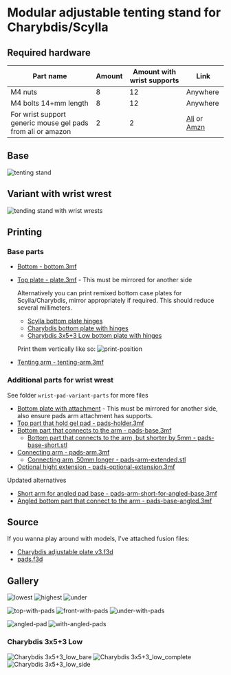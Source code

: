 # Modular adjustable tenting stand for Charybdis/Scylla

## Required hardware

| Part name | Amount | Amount with wrist supports | Link |
|---|---|---|---|
| M4 nuts | 8 | 12 | Anywhere |
| M4 bolts 14+mm length | 8  | 12 | Anywhere |
| For wrist support generic mouse gel pads from ali or amazon | 2 | 2 | [Ali](https://www.aliexpress.com/item/1005003137481242.html) or [Amzn](https://a.co/d/4aokloi) |


## Base

![tenting stand](assets/stand.jpg)

## Variant with wrist wrest

![tending stand with wrist wrests](assets/home-with-pads.jpg)

## Printing

### Base parts

- [Bottom - bottom.3mf](bottom.3mf)
- [Top plate - plate.3mf](plate.3mf) - This must be mirrored for another side
  
  Alternatively you can print remixed bottom case plates for Scylla/Charybdis, mirror appropriately if required. This should reduce several millimeters.
  
  - [Scylla bottom plate hinges](left-case-bottom-scylla.3mf)
  - [Charybdis bottom plate with hinges](right-case-bottom-charybdis.3mf)
  - [Charybdis 3x5+3 Low bottom plate with hinges](3x5+3_low_tent_plate.stl)

  Print them vertically like so: ![print-position](assets/print-position.png)
  
- [Tenting arm - tenting-arm.3mf](tenting-arm.3mf)

### Additional parts for wrist wrest

See folder `wrist-pad-variant-parts` for more files

- [Bottom plate with attachment](wrist-pad-variant-parts/bottom-with-pad-connector.3mf) - This must be mirrored for another side, also ensure pads arm attachment has supports.
- [Top part that hold gel pad - pads-holder.3mf](wrist-pad-variant-parts/pads-holder.3mf)
- [Bottom part that connects to the arm - pads-base.3mf](wrist-pad-variant-parts/pads-base.3mf)
  - [Bottom part that connects to the arm, but shorter by 5mm - pads-base-short.stl](wrist-pad-variant-parts/pads-base-short.stl)
- [Connecting arm - pads-arm.3mf](wrist-pad-variant-parts/pads-arm.3mf)
  - [Connecting arm, 50mm longer - pads-arm-extended.stl](wrist-pad-variant-parts/pads-arm-extended.stl)
- [Optional hight extension - pads-optional-extension.3mf](wrist-pad-variant-parts/pads-optional-extension.3mf)

Updated alternatives

- [Short arm for angled pad base - pads-arm-short-for-angled-base.3mf](wrist-pad-variant-parts/pads-arm-short-for-angled-base.3mf)
- [Angled bottom part that connect to the arm - pads-base-angled.3mf](wrist-pad-variant-parts/pads-base-angled.3mf)

## Source

If you wanna play around with models, I've attached fusion files:

- [Charybdis adjustable plate v3.f3d](charybdis%20adjustable%20plate%20v3.f3d) 
- [pads.f3d](wrist-pad-variant-parts/pads.f3d)

## Gallery

![lowest](assets/lowest.jpg)
![highest](assets/highest.jpg)
![under](assets/under.jpg)

![top-with-pads](assets/top-with-pads.jpg)
![front-with-pads](assets/front-with-pads.jpg)
![under-with-pads](assets/under-with-pads.jpg)

![angled-pad](assets/angled-pad.png)
![with-angled-pads](assets/with-angled-pads.png)

### Charybdis 3x5+3 Low

![Charybdis 3x5+3_low_bare](assets/charybdis_3x5+3_low_adjustable_tent.jpg)
![Charybdis 3x5+3_low_complete](assets/charybdis_3x5+3_low_front.jpg)
![Charybdis 3x5+3_low_side](assets/charybdis_3x5+3_low_side.jpg)
